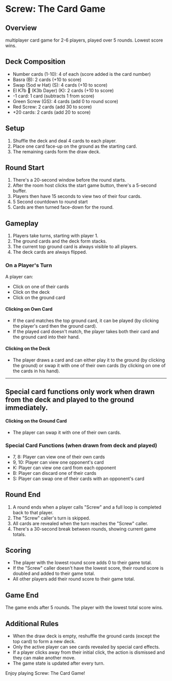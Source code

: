 # Screw: The Card Game

## Overview
 multiplayer card game for 2-6 players, played over 5 rounds. Lowest score wins.

## Deck Composition
- Number cards (1-10): 4 of each (score added is the card number)
- Basra (B): 2 cards (+10 to score)
- Swap (5od w Hat) (S): 4 cards (+10 to score)
- El K7b 🐐 (K3b Dayer) (K): 2 cards (+10 to score)
- -1 card: 1 card (subtracts 1 from score)
- Green Screw (GS): 4 cards (add 0 to round score)
- Red Screw: 2 cards (add 30 to score)
- +20 cards: 2 cards (add 20 to score)

## Setup
1. Shuffle the deck and deal 4 cards to each player.
2. Place one card face-up on the ground as the starting card.
3. The remaining cards form the draw deck.

## Round Start
1. There's a 20-second window before the round starts.
2. After the room host clicks the start game button, there's a 5-second buffer.
3. Players then have 15 seconds to view two of their four cards.
4. 5 Second countdown to round start
5. Cards are then turned face-down for the round.

## Gameplay
1. Players take turns, starting with player 1.
2. The ground cards and the deck form stacks.
3. The current top ground card is always visible to all players.
4. The deck cards are always flipped.

### On a Player's Turn
A player can:
- Click on one of their cards
- Click on the deck
- Click on the ground card

#### Clicking on Own Card
- If the card matches the top ground card, it can be played (by clicking the player's card then the ground card).
- If the played card doesn't match, the player takes both their card and the ground card into their hand.

#### Clicking on the Deck
- The player draws a card and can either play it to the ground (by clicking the ground) or swap it with one of their own cards (by clicking on one of the cards in his hand).

---
 Special card functions only work when drawn from the deck and played to the ground immediately.
 ---

#### Clicking on the Ground Card
- The player can swap it with one of their own cards.

### Special Card Functions (when drawn from deck and played)
- 7, 8: Player can view one of their own cards
- 9, 10: Player can view one opponent's card
- K: Player can view one card from each opponent
- B: Player can discard one of their cards
- S: Player can swap one of their cards with an opponent's card

## Round End
1. A round ends when a player calls "Screw" and a full loop is completed back to that player.
2. The "Screw" caller's turn is skipped.
3. All cards are revealed when the turn reaches the "Screw" caller.
4. There's a 30-second break between rounds, showing current game totals.

## Scoring
- The player with the lowest round score adds 0 to their game total.
- If the "Screw" caller doesn't have the lowest score, their round score is doubled and added to their game total.
- All other players add their round score to their game total.

## Game End
The game ends after 5 rounds. The player with the lowest total score wins.

## Additional Rules
- When the draw deck is empty, reshuffle the ground cards (except the top card) to form a new deck.
- Only the active player can see cards revealed by special card effects.
- If a player clicks away from their initial click, the action is dismissed and they can make another move.
- The game state is updated after every turn.

Enjoy playing Screw: The Card Game!